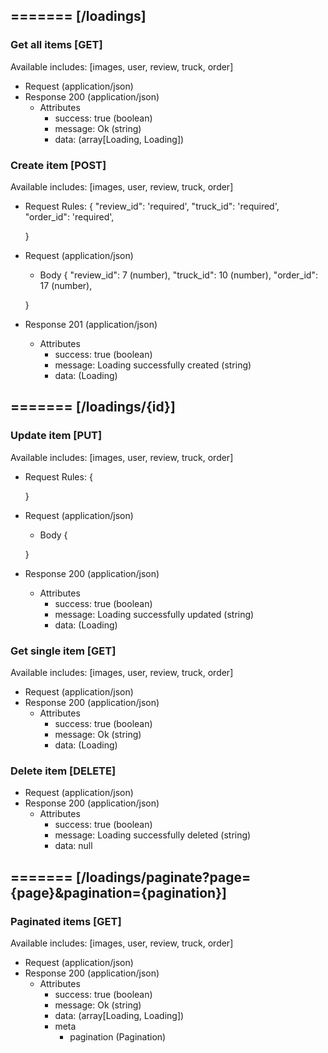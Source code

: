 ## ======= [/loadings]

### Get all items [GET]
Available includes: [images, user, review, truck, order]
+ Request (application/json)
    <!-- include(request/header.md) -->
+ Response 200 (application/json)
    + Attributes         
        + success: true (boolean)
        + message: Ok (string)
        + data: (array[Loading, Loading])

<!-- include(response/401.md) -->
<!-- include(response/500.md) -->
### Create item [POST]
Available includes: [images, user, review, truck, order]
+ Request Rules:
    {
        "review_id": 'required',
        "truck_id": 'required',
        "order_id": 'required',

    }
+ Request (application/json)
    <!-- include(request/header.md) -->
    + Body
    {
            "review_id": 7 (number),
            "truck_id": 10 (number),
            "order_id": 17 (number),

    }
+ Response 201 (application/json)
    + Attributes         
        + success: true (boolean)
        + message: Loading successfully created (string)
        + data: (Loading)

<!-- include(response/401.md) -->
<!-- include(response/422.md) -->
<!-- include(response/500.md) -->

## ======= [/loadings/{id}]
### Update item [PUT]
Available includes: [images, user, review, truck, order]
<!-- include(parameters/id.md) -->
+ Request Rules:
    {

    }
+ Request (application/json)
    <!-- include(request/header.md) -->
    + Body
    {

    }
+ Response 200 (application/json)
    + Attributes         
        + success: true (boolean)
        + message: Loading successfully updated (string)
        + data: (Loading)

<!-- include(response/401.md) -->
<!-- include(response/404.md) -->
<!-- include(response/422.md) -->
<!-- include(response/500.md) -->
### Get single item [GET]
Available includes: [images, user, review, truck, order]
<!-- include(parameters/id.md) -->
+ Request (application/json)
    <!-- include(request/header.md) -->
+ Response 200 (application/json)
    + Attributes         
        + success: true (boolean)
        + message: Ok (string)
        + data: (Loading)

<!-- include(response/401.md) -->
<!-- include(response/404.md) -->
<!-- include(response/500.md) -->
### Delete item [DELETE]
<!-- include(parameters/id.md) -->
+ Request (application/json)
    <!-- include(request/header.md) -->    
+ Response 200 (application/json)
    + Attributes         
        + success: true (boolean)
        + message: Loading successfully deleted (string)
        + data: null

<!-- include(response/401.md) -->
<!-- include(response/404.md) -->
<!-- include(response/500.md) -->

## ======= [/loadings/paginate?page={page}&pagination={pagination}]
### Paginated items [GET]
Available includes: [images, user, review, truck, order]
<!-- include(parameters/pagination.md) -->
+ Request (application/json)
    <!-- include(request/header.md) -->
+ Response 200 (application/json)
    + Attributes         
        + success: true (boolean)
        + message: Ok (string)
        + data: (array[Loading, Loading])
        + meta
            + pagination (Pagination)

<!-- include(response/401.md) -->
<!-- include(response/500.md) -->


